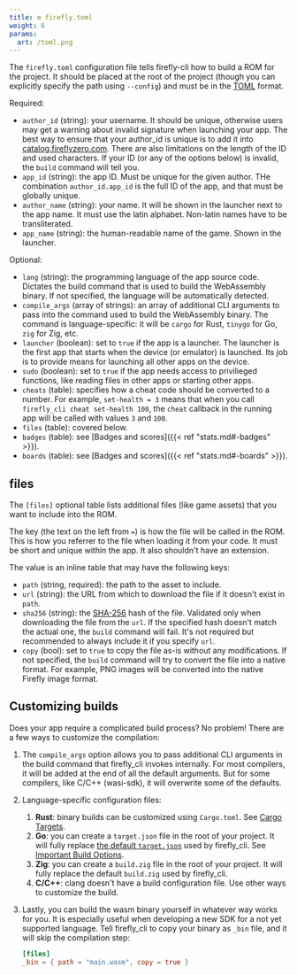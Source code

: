 ```yaml
---
title: ⚙️ firefly.toml
weight: 6
params:
  art: /toml.png
---
```


The `firefly.toml` configuration file tells firefly-cli how to build a ROM for the project. It should be placed at the root of the project (though you can explicitly specify the path using `--config`) and must be in the [TOML](https://toml.io/en/) format.

Required:

* `author_id` (string): your username. It should be unique, otherwise users may get a warning about invalid signature when launching your app. The best way to ensure that your author_id is unique is to add it into [catalog.fireflyzero.com](https://catalog.fireflyzero.com/). There are also limitations on the length of the ID and used characters. If your ID (or any of the options below) is invalid, the `build` command will tell you.
* `app_id` (string): the app ID. Must be unique for the given author. THe combination `author_id.app_id` is the full ID of the app, and that must be globally unique.
* `author_name` (string): your name. It will be shown in the launcher next to the app name. It must use the latin alphabet. Non-latin names have to be transliterated.
* `app_name` (string): the human-readable name of the game. Shown in the launcher.

Optional:

* `lang` (string): the programming language of the app source code. Dictates the build command that is used to build the WebAssembly binary. If not specified, the language will be automatically detected.
* `compile_args` (array of strings): an array of additional CLI arguments to pass into the command used to build the WebAssembly binary. The command is language-specific: it will be `cargo` for Rust, `tinygo` for Go, `zig` for Zig, etc.
* `launcher` (boolean): set to `true` if the app is a launcher. The launcher is the first app that starts when the device (or emulator) is launched. Its job is to provide means for launching all other apps on the device.
* `sudo` (boolean): set to `true` if the app needs access to privilieged functions, like reading files in other apps or starting other apps.
* `cheats` (table): specifies how a cheat code should be converted to a number. For example, `set-health = 3` means that when you call `firefly_cli cheat set-health 100`, the `cheat` callback in the running app will be called with values `3` and `100`.
* `files` (table): covered below.
* `badges` (table): see [Badges and scores]({{< ref "stats.md#-badges" >}}).
* `boards` (table): see [Badges and scores]({{< ref "stats.md#-boards" >}}).

## files

The `[files]` optional table lists additional files (like game assets) that you want to include into the ROM.

The key (the text on the left from `=`) is how the file will be called in the ROM. This is how you referrer to the file when loading it from your code. It must be short and unique within the app. It also shouldn't have an extension.

The value is an inline table that may have the following keys:

* `path` (string, required): the path to the asset to include.
* `url` (string): the URL from which to download the file if it doesn't exist in `path`.
* `sha256` (string): the [SHA-256](https://en.wikipedia.org/wiki/SHA-2) hash of the file. Validated only when downloading the file from the `url`. If the specified hash doesn't match the actual one, the `build` command will fail. It's not required but recommended to always include it if you specify `url`.
* `copy` (bool): set to `true` to copy the file as-is without any modifications. If not specified, the `build` command will try to convert the file into a native format. For example, PNG images will be converted into the native Firefly image format.

## Customizing builds

Does your app require a complicated build process? No problem! There are a few ways to customize the compilation:

1. The `compile_args` option allows you to pass additional CLI arguments in the build command that firefly_cli invokes internally. For most compilers, it will be added at the end of all the default arguments. But for some compilers, like C/C++ (wasi-sdk), it will overwrite some of the defaults.
1. Language-specific configuration files:
    1. **Rust**: binary builds can be customized using `Cargo.toml`. See [Cargo Targets](https://doc.rust-lang.org/cargo/reference/cargo-targets.html).
    1. **Go**: you can create a `target.json` file in the root of your project. It will fully replace [the default `target.json`](https://github.com/firefly-zero/firefly-cli/blob/main/src/target.json) used by firefly_cli. See [Important Build Options](https://tinygo.org/docs/reference/usage/important-options/).
    1. **Zig**: you can create a `build.zig` file in the root of your project. It will fully replace the default `build.zig` used by firefly_cli.
    1. **C/C++**: clang doesn't have a build configuration file. Use other ways to customize the build.
1. Lastly, you can build the wasm binary yourself in whatever way works for you. It is especially useful when developing a new SDK for a not yet supported language. Tell firefly_cli to copy your binary as `_bin` file, and it will skip the compilation step:

    ```toml
    [files]
    _bin = { path = "main.wasm", copy = true }
    ```

